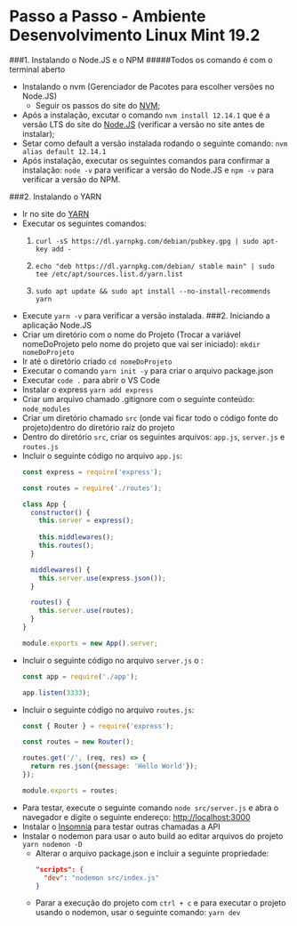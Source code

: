 # Passo a Passo - Ambiente Desenvolvimento Linux Mint 19.2

###1. Instalando o Node.JS e o NPM
#####Todos os comando é com o terminal aberto
* Instalando o nvm (Gerenciador de Pacotes para escolher versões no Node.JS)
  * Seguir os passos do site do [NVM](
  https://github.com/nvm-sh/nvm#installing-and-updating);
* Após a instalação, excutar o comando 
  ```nvm install 12.14.1``` 
  que é a versão LTS do site do [Node.JS](https://nodejs.org/en/) (verificar a versão no site antes de instalar);
* Setar como default a versão instalada rodando o seguinte comando: 
  ```nvm alias default 12.14.1```
* Após instalação, executar os seguintes comandos para confirmar a instalação: 
  ```node -v``` 
  para verificar a versão do Node.JS e 
  ```npm -v``` 
para verificar a versão do NPM. 

###2. Instalando o YARN
* Ir no site do [YARN](https://legacy.yarnpkg.com/en/)
* Executar os seguintes comandos: 
  1. ```curl -sS https://dl.yarnpkg.com/debian/pubkey.gpg | sudo apt-key add -```
  
  2. ```echo "deb https://dl.yarnpkg.com/debian/ stable main" | sudo tee /etc/apt/sources.list.d/yarn.list```
  
  3. ```sudo apt update && sudo apt install --no-install-recommends yarn```
* Execute ```yarn -v``` para verificar a versão instalada.
###2. Iniciando a aplicação Node.JS
* Criar um diretório com o nome do Projeto (Trocar a variável nomeDoProjeto pelo nome do projeto que vai ser iniciado): 
  ```mkdir nomeDoProjeto```
* Ir até o diretório criado
  ```cd nomeDoProjeto```
* Executar o comando ```yarn init -y``` para criar o arquivo package.json
* Executar ```code .``` para abrir o VS Code
* Instalar o express
  ```yarn add express```
* Criar um arquivo chamado .gitignore com o seguinte conteúdo:
  ```node_modules```
* Criar um diretório chamado ```src``` (onde vai ficar todo o código fonte do projeto)dentro do diretório raíz do projeto
* Dentro do diretório ```src```, criar os seguintes arquivos: ```app.js```, ```server.js``` e ```routes.js```
* Incluir o seguinte código no arquivo ```app.js```:
  ~~~javascript
  const express = require('express');

  const routes = require('./routes');

  class App {
    constructor() {
      this.server = express();
      
      this.middlewares();
      this.routes();
    }

    middlewares() {
      this.server.use(express.json());
    }

    routes() {
      this.server.use(routes);
    }
  }

  module.exports = new App().server;
  ~~~
* Incluir o seguinte código no arquivo ```server.js``` o :
  ~~~javascript
  const app = require('./app');

  app.listen(3333);
  ~~~
* Incluir o seguinte código no arquivo ```routes.js```:
  ~~~javascript
  const { Router } = require('express');

  const routes = new Router();

  routes.get('/', (req, res) => {
    return res.json({message: 'Hello World'});
  });

  module.exports = routes;
  ~~~
* Para testar, execute o seguinte comando ```node src/server.js``` e abra o navegador e digite o seguinte endereço: <http://localhost:3000>
* Instalar o [Insomnia](https://insomnia.rest/) para testar outras chamadas a API
* Instalar o nodemon para usar o auto build ao editar arquivos do projeto
  ```yarn nodemon -D```
  * Alterar o arquivo package.json e incluir a seguinte propriedade:
    ~~~JSON
    "scripts": {
      "dev": "nodemon src/index.js"
    }
    ~~~
  * Parar a execução do projeto com ```ctrl + c``` e para executar o projeto usando o nodemon, usar o seguinte comando:
    ```yarn dev```


  
